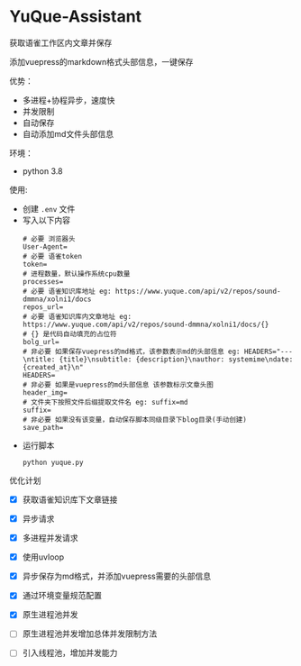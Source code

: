 # YuQue-Assistant
获取语雀工作区内文章并保存

添加vuepress的markdown格式头部信息，一键保存

优势：
  - 多进程+协程异步，速度快
  - 并发限制
  - 自动保存
  - 自动添加md文件头部信息

环境：
  - python 3.8

使用:
  - 创建 `.env` 文件
  - 写入以下内容
    ```shell script
    # 必要 浏览器头
    User-Agent=
    # 必要 语雀token
    token=
    # 进程数量，默认操作系统cpu数量
    processes=
    # 必要 语雀知识库地址 eg: https://www.yuque.com/api/v2/repos/sound-dmmna/xolni1/docs
    repos_url=
    # 必要 语雀知识库内文章地址 eg: https://www.yuque.com/api/v2/repos/sound-dmmna/xolni1/docs/{}
    # {} 是代码自动填充的占位符
    bolg_url=
    # 非必要 如果保存vuepress的md格式，该参数表示md的头部信息 eg: HEADERS="---\ntitle: {title}\nsubtitle: {description}\nauthor: systemime\ndate: {created_at}\n"
    HEADERS=
    # 非必要 如果是vuepress的md头部信息 该参数标示文章头图
    header_img=
    # 文件夹下按照文件后缀提取文件名 eg: suffix=md
    suffix=
    # 非必要 如果没有该变量，自动保存脚本同级目录下blog目录(手动创建)
    save_path=
    ```
  - 运行脚本
    ```shell
    python yuque.py
    ```

优化计划
  - [x] 获取语雀知识库下文章链接
  - [x] 异步请求
  - [x] 多进程并发请求
  - [x] 使用uvloop
  - [x] 异步保存为md格式，并添加vuepress需要的头部信息
  - [x] 通过环境变量规范配置
  - [x] 原生进程池并发
  - [ ] 原生进程池并发增加总体并发限制方法
  - [ ] 引入线程池，增加并发能力

